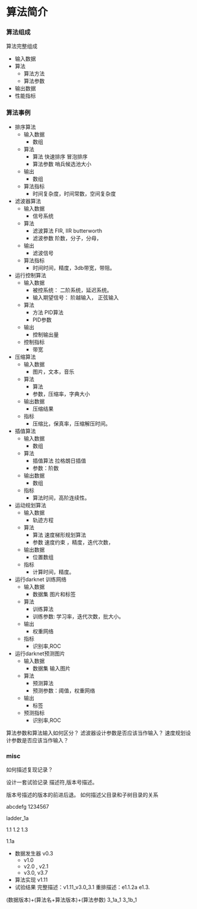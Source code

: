 # 算法简介

### 算法组成
算法完整组成
- 输入数据
- 算法
    - 算法方法
    - 算法参数
- 输出数据
- 性能指标 

### 算法事例


- 排序算法
	- 输入数据
    	- 数组
	- 算法
        - 算法 快速排序 冒泡排序
        - 算法参数 哨兵候选池大小
	- 输出
    	- 数组
	- 算法指标
    	- 时间复杂度，时间常数，空间复杂度
- 滤波器算法
	- 输入数据
    	- 信号系统
	- 算法
        - 滤波算法 FIR, IIR butterworth
        - 滤波参数 阶数，分子，分母，
	- 输出
    	- 滤波信号
	- 算法指标
    	- 时间时间，精度，3db带宽，带阻。
- 运行控制算法
	- 输入数据
    	- 被控系统： 二阶系统，延迟系统。
    	- 输入期望信号： 阶越输入， 正弦输入
	- 算法
    	- 方法 PID算法
    	- PID参数
	- 输出
    	- 控制输出量
  	- 控制指标
      	- 带宽
- 压缩算法
    - 输入数据
        - 图片，文本，音乐
    - 算法
        - 算法
        - 参数，压缩率，字典大小
    - 输出数据
        - 压缩结果
    - 指标
        - 压缩比，保真率，压缩解压时间。
- 插值算法
    - 输入数据
        - 数组
    - 算法
        - 插值算法 拉格朗日插值
        - 参数：阶数
    - 输出数据
        - 数组
    - 指标
        - 算法时间，高阶连续性。
- 运动规划算法
    - 输入数据
        - 轨迹方程
    - 算法
        - 算法 速度梯形规划算法
        - 参数 速度约束 ，精度，迭代次数，
    - 输出数据
        - 位置数组
    - 指标
        - 计算时间，精度。
- 运行darknet 训练网络
	- 输入数据 
    	- 数据集 图片和标签
	- 算法
    	- 训练算法
    	- 训练参数: 学习率，迭代次数，批大小。
	- 输出
    	- 权重网络
	- 指标
    	- 识别率,ROC 
- 运行darknet预测图片
	- 输入数据
    	- 数据集 输入图片
	- 算法
    	- 预测算法
    	- 预测参数：阈值，权重网络
	- 输出
    	- 标签
	- 预测指标
    	- 识别率,ROC	


算法参数和算法输入如何区分？
滤波器设计参数是否应该当作输入？
速度规划设计参数是否应该当作输入？
 
### misc
如何描述复现记录？


设计一套试验记录 描述符,版本号描述。

版本号描述的版本的前进后退。
如何描述父目录和子树目录的关系

abcdefg
1234567

ladder_1a

1.1
1.2
1.3

1.1a

- 数据发生器 v0.3
	- v1.0
	- v2.0 , v2.1
	- v3.0, v3.7
- 算法实现 v1.11
- 试验结果
	完整描述：v1.11_v3.0_3.1
	重排描述：e1.1.2a
		e1.3.

(数据版本)+(算法名+算法版本)+(算法参数)
3_1a_1
3_1b_1